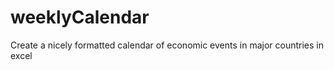 # weeklyCalendar

Create a nicely formatted calendar of economic events in major countries in excel
